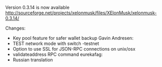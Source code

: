 Version 0.3.14 is now available
http://sourceforge.net/projects/xelonmusk/files/XElonMusk/xelonmusk-0.3.14/

Changes:
* Key pool feature for safer wallet backup
Gavin Andresen:
* TEST network mode with switch -testnet
* Option to use SSL for JSON-RPC connections on unix/osx
* validateaddress RPC command
eurekafag:
* Russian translation

